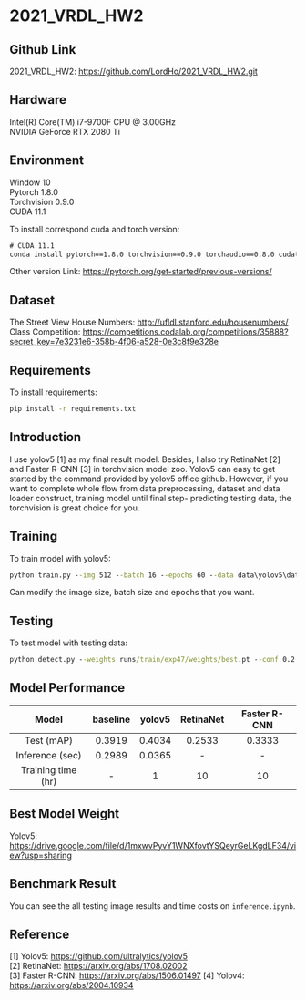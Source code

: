 # 2021_VRDL_HW2

## Github Link

2021_VRDL_HW2: https://github.com/LordHo/2021_VRDL_HW2.git

## Hardware

Intel(R) Core(TM) i7-9700F CPU @ 3.00GHz  
NVIDIA GeForce RTX 2080 Ti

## Environment

Window 10  
Pytorch 1.8.0  
Torchvision 0.9.0  
CUDA 11.1

To install correspond cuda and torch version:

```cmd
# CUDA 11.1
conda install pytorch==1.8.0 torchvision==0.9.0 torchaudio==0.8.0 cudatoolkit=11.1 -c pytorch -c conda-forge
```

Other version Link: https://pytorch.org/get-started/previous-versions/

## Dataset

The Street View House Numbers: http://ufldl.stanford.edu/housenumbers/  
Class Competition: https://competitions.codalab.org/competitions/35888?secret_key=7e3231e6-358b-4f06-a528-0e3c8f9e328e

## Requirements

To install requirements:

```cmd
pip install -r requirements.txt
```

## Introduction

I use yolov5 [1] as my final result model. Besides, I also try RetinaNet [2] and Faster R-CNN [3] in torchvision model zoo. Yolov5 can easy to get started by the command provided by yolov5 office github. However, if you want to complete whole flow from data preprocessing, dataset and data loader construct, training model until final step- predicting testing data, the torchvision is great choice for you.

## Training

To train model with yolov5:

```cmd
python train.py --img 512 --batch 16 --epochs 60 --data data\yolov5\data.yaml --weights yolov5m.pt --workers 4
```

Can modify the image size, batch size and epochs that you want.

## Testing

To test model with testing data:

```cmd
python detect.py --weights runs/train/exp47/weights/best.pt --conf 0.2 --source data/test --save-txt --save-conf
```

## Model Performance

|       Model        | baseline | yolov5 | RetinaNet | Faster R-CNN |
| :----------------: | :------: | :----: | :-------: | :----------: |
|     Test (mAP)     |  0.3919  | 0.4034 |  0.2533   |    0.3333    |
|  Inference (sec)   |  0.2989  | 0.0365 |     -     |      -       |
| Training time (hr) |    -     |   1    |    10     |      10      |

## Best Model Weight

Yolov5: https://drive.google.com/file/d/1mxwvPyvY1WNXfovtYSQeyrGeLKgdLF34/view?usp=sharing  

## Benchmark Result
You can see the all testing image results and time costs on `inference.ipynb`.

## Reference

[1] Yolov5: https://github.com/ultralytics/yolov5  
[2] RetinaNet: https://arxiv.org/abs/1708.02002  
[3] Faster R-CNN: https://arxiv.org/abs/1506.01497
[4] Yolov4: https://arxiv.org/abs/2004.10934
